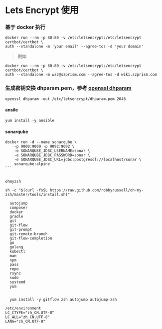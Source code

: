 # Lets Encrypt 使用

### 基于 docker 执行

```
docker run --rm -p 80:80 -v /etc/letsencrypt:/etc/letsencrypt certbot/certbot \
auth --standalone -m 'your email' --agree-tos -d 'your domain'
```
> 例如

```
docker run --rm -p 80:80 -v /etc/letsencrypt:/etc/letsencrypt certbot/certbot \
auth --standalone -m wzz@szprism.com --agree-tos -d wiki.szprism.com
```

### 生成密钥交换 dhparam.pem，参考 [openssl dhparam](https://cn.aliyun.com/jiaocheng/128920.html)

```
openssl dhparam -out /etc/letsencrypt/dhparam.pem 2048
```

#### ansile

```
yum install -y ansible
```


#### sonarqube

````
docker run -d --name sonarqube \
    -p 9000:9000 -p 9092:9092 \
    -e SONARQUBE_JDBC_USERNAME=sonar \
    -e SONARQUBE_JDBC_PASSWORD=sonar \
    -e SONARQUBE_JDBC_URL=jdbc:postgresql://localhost/sonar \
    sonarqube:alpine
```


ohmyzsh 

sh -c "$(curl -fsSL https://raw.github.com/robbyrussell/oh-my-zsh/master/tools/install.sh)"

  autojump
  composer
  docker
  gradle
  git
  git-flow
  git-prompt
  git-remote-branch
  git-flow-completion
  go
  golang
  kubectl
  man
  npm
  pass
  repo
  rsync
  sudo
  systemd
  yum
  
  
  yum install -y gitflow zsh autojump autojump-zsh
  
/etc/environment                                                                                                                                                                                                                                      
LC_CTYPE="zh_CN.UTF-8"
LC_ALL="zh_CN.UTF-8"
LANG="zh_CN.UTF-8"
  
  